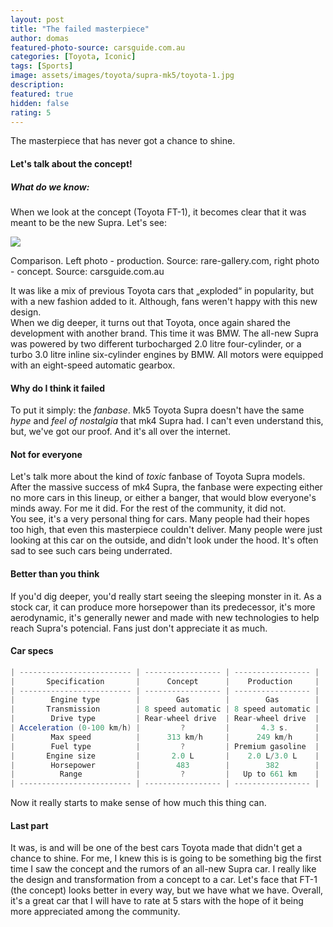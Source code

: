 ```yaml
---
layout: post
title: "The failed masterpiece"
author: domas
featured-photo-source: carsguide.com.au
categories: [Toyota, Iconic]
tags: [Sports]
image: assets/images/toyota/supra-mk5/toyota-1.jpg
description:
featured: true
hidden: false
rating: 5
---
```


The masterpiece that has never got a chance to shine.

#### Let's talk about the concept!

##### What do we know:

When we look at the concept (Toyota FT-1), it becomes clear that it was meant to be the new Supra. Let's see:

<div class="photo-credit">
    <img src="{{ site.baseurl }}/assets/images/toyota/supra-mk5/toyota-2.jpg" class="featured-image img-fluid">
    <p>Comparison. Left photo - production. Source: rare-gallery.com, right photo - concept. Source: carsguide.com.au</p>
</div>

It was like a mix of previous Toyota cars that „exploded“ in popularity, but with a new fashion added to it. Although, fans weren't happy with this new design.\
When we dig deeper, it turns out that Toyota, once again shared the development with another brand. This time it was BMW.
The all-new Supra was powered by two different turbocharged 2.0 litre four-cylinder, or a turbo 3.0 litre inline six-cylinder engines by BMW. All motors were equipped with an eight-speed automatic gearbox.

#### Why do I think it failed

To put it simply: the *fanbase*. Mk5 Toyota Supra doesn't have the same *hype* and *feel of nostalgia* that mk4 Supra had. I can't even understand this, but, we've got our proof. And it's all over the internet.

#### Not for everyone

Let's talk more about the kind of *toxic* fanbase of Toyota Supra models. After the massive success of mk4 Supra, the fanbase were expecting either no more cars in this lineup, or either a banger, that would blow everyone's minds away. For me it did. For the rest of the community, it did not.\
You see, it's a very personal thing for cars. Many people had their hopes too high, that even this masterpiece couldn't deliver. Many people were just looking at this car on the outside, and didn't look under the hood. It's often sad to see such cars being underrated.

#### Better than you think

If you'd dig deeper, you'd really start seeing the sleeping monster in it. As a stock car, it can produce more horsepower than its predecessor, it's more aerodynamic, it's generally newer and made with new technologies to help reach Supra's potencial. Fans just don't appreciate it as much.

#### Car specs

```java
| ------------------------- | ----------------- | ----------------- |
|       Specification       |      Concept      |    Production     |
| ------------------------- | ----------------- | ----------------- |
|        Engine type        |        Gas        |        Gas        |
|       Transmission        | 8 speed automatic | 8 speed automatic |
|        Drive type         | Rear-wheel drive  | Rear-wheel drive  |
| Acceleration (0-100 km/h) |         ?         |       4.3 s.      |
|        Max speed          |      313 km/h     |      249 km/h     |
|        Fuel type          |         ?         | Premium gasoline  |
|       Engine size         |       2.0 L       |    2.0 L/3.0 L    |
|        Horsepower         |        483        |        382        |
|          Range            |         ?         |   Up to 661 km    |
| ------------------------- | ----------------- | ----------------- |
```
Now it really starts to make sense of how much this thing can.

#### Last part

It was, is and will be one of the best cars Toyota made that didn't get a chance to shine. For me, I knew this is is going to be something big the first time I saw the concept and the rumors of an all-new Supra car. I really like the design and transformation from a concept to a car. Let's face that FT-1 (the concept) looks better in every way, but we have what we have. Overall, it's a great car that I will have to rate at 5 stars with the hope of it being more appreciated among the community.